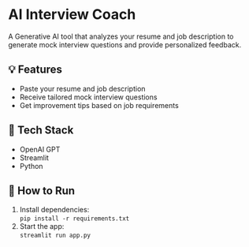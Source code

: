 # AI Interview Coach

A Generative AI tool that analyzes your resume and job description to generate mock interview questions and provide personalized feedback.

## 💡 Features
- Paste your resume and job description
- Receive tailored mock interview questions
- Get improvement tips based on job requirements

## 🔧 Tech Stack
- OpenAI GPT
- Streamlit
- Python

## 🚀 How to Run
1. Install dependencies:  
   `pip install -r requirements.txt`
2. Start the app:  
   `streamlit run app.py`

